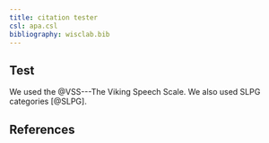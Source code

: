 ```yaml
---
title: citation tester
csl: apa.csl
bibliography: wisclab.bib
---
```


## Test

We used the @VSS---The Viking Speech Scale. We also used SLPG categories
[@SLPG].

## References
